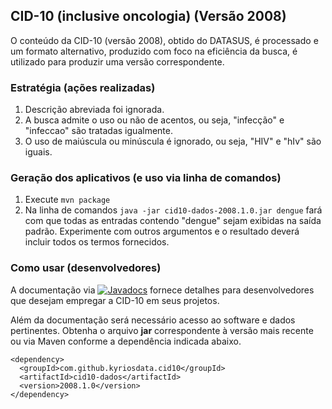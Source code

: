 ## CID-10 (inclusive oncologia) (Versão 2008)

O conteúdo da CID-10 (versão 2008), obtido do DATASUS, é processado e um 
formato alternativo, produzido com foco na eficiência da busca, é utilizado
para produzir uma versão correspondente. 

### Estratégia (ações realizadas)
1. Descrição abreviada foi ignorada.
1. A busca admite o uso ou não de acentos, ou seja, "infecção" e "infeccao" são tratadas igualmente. 
1. O uso de maiúscula ou minúscula é ignorado, ou seja, "HIV" e "hIv" são iguais.

### Geração dos aplicativos (e uso via linha de comandos)
1. Execute `mvn package` 
1. Na linha de comandos `java -jar cid10-dados-2008.1.0.jar dengue` fará com que todas as entradas contendo "dengue" sejam exibidas na saída padrão. Experimente com outros argumentos e o resultado deverá incluir todos os termos fornecidos.

### Como usar (desenvolvedores)

A documentação via [![Javadocs](https://img.shields.io/badge/javadoc-2008--1.0-brightgreen.svg)](http://javadoc.io/doc/com.github.kyriosdata.cid10/cid10-dados)
fornece detalhes para desenvolvedores que desejam empregar a CID-10 em seus projetos.

Além da documentação será necessário acesso ao software e dados pertinentes. 
Obtenha o arquivo **jar** correspondente à versão mais recente ou via Maven conforme a dependência indicada 
abaixo. 

```
<dependency>
  <groupId>com.github.kyriosdata.cid10</groupId>
  <artifactId>cid10-dados</artifactId>
  <version>2008.1.0</version>
</dependency>
```


